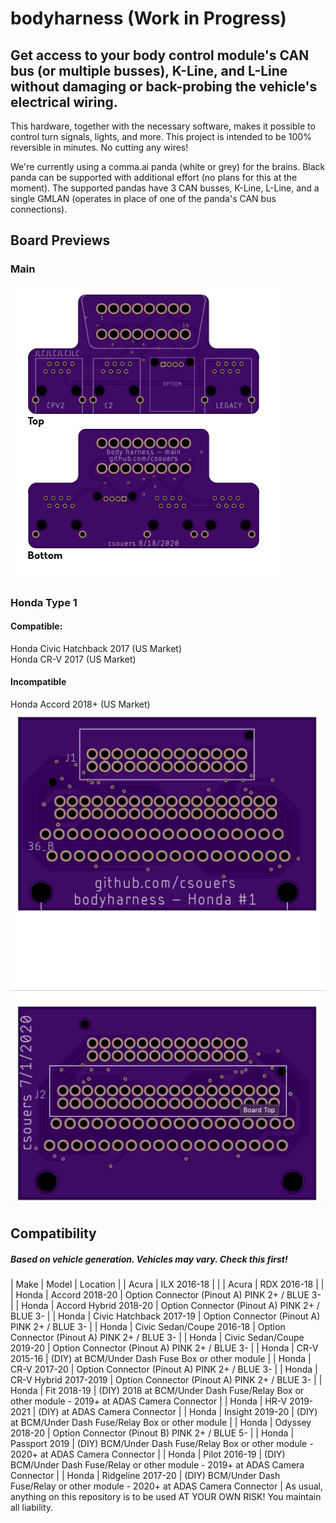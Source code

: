 
# bodyharness (Work in Progress)

## Get access to your body control module's CAN bus (or multiple busses), K-Line, and L-Line without damaging or back-probing the vehicle's electrical wiring.

This hardware, together with the necessary software, makes it possible to control turn signals, lights, and more. This project is intended to be 100% reversible in minutes. No cutting any wires!

We're currently using a comma.ai panda (white or grey) for the brains. Black panda can be supported with additional effort (no plans for this at the moment). The supported pandas have 3 CAN busses, K-Line, L-Line, and a single GMLAN (operates in place of one of the panda's CAN bus connections).

## Board Previews
### Main
![image info](./mainboard/main.png)
### Honda Type 1
#### Compatible:
Honda Civic Hatchback 2017 (US Market)<br>
Honda CR-V 2017 (US Market)<br>
#### Incompatible
Honda Accord 2018+ (US Market)<br>
![image info](./honda/type1/honda_type1.png)

## Compatibility
##### Based on vehicle generation. Vehicles may vary. Check this first!
| Make | Model | Location |
| Acura     | ILX 2016-18                   | |
| Acura     | RDX 2016-18                   | |
| Honda     | Accord 2018-20                | Option Connector (Pinout A) PINK 2+ / BLUE 3- |
| Honda     | Accord Hybrid 2018-20         | Option Connector (Pinout A) PINK 2+ / BLUE 3- |
| Honda     | Civic Hatchback 2017-19       | Option Connector (Pinout A) PINK 2+ / BLUE 3- |
| Honda     | Civic Sedan/Coupe 2016-18     | Option Connector (Pinout A) PINK 2+ / BLUE 3- |
| Honda     | Civic Sedan/Coupe 2019-20     | Option Connector (Pinout A) PINK 2+ / BLUE 3- |
| Honda     | CR-V 2015-16                  | (DIY) at BCM/Under Dash Fuse Box or other module |
| Honda     | CR-V 2017-20                  | Option Connector (Pinout A) PINK 2+ / BLUE 3- |
| Honda     | CR-V Hybrid 2017-2019         | Option Connector (Pinout A) PINK 2+ / BLUE 3- |
| Honda     | Fit 2018-19                   | (DIY) 2018 at BCM/Under Dash Fuse/Relay Box or other module - 2019+ at ADAS Camera Connector |
| Honda     | HR-V 2019-2021                | (DIY) at ADAS Camera Connector |
| Honda     | Insight 2019-20               | (DIY) at BCM/Under Dash Fuse/Relay Box or other module |
| Honda     | Odyssey 2018-20               | Option Connector (Pinout B) PINK 2+ / BLUE 5- |
| Honda     | Passport 2019                 | (DIY) BCM/Under Dash Fuse/Relay Box or other module - 2020+ at ADAS Camera Connector |
| Honda     | Pilot 2016-19                 | (DIY) BCM/Under Dash Fuse/Relay or other module - 2019+ at ADAS Camera Connector |
| Honda     | Ridgeline 2017-20             | (DIY) BCM/Under Dash Fuse/Relay or other module - 2020+ at ADAS Camera Connector |
As usual, anything on this repository is to be used AT YOUR OWN RISK! You maintain all liability.
<!--stackedit_data:
eyJoaXN0b3J5IjpbNjIwNjc1NzMxLDgyMjY0NDc5MSwtOTU2Mz
AyMDc2LC0xMDg2MzY3MTAyLDE0NjA5NjQ2NzEsMTY3MjQwOTA2
MiwtMTg0Mzc5NDI1MCwtMjE1MTMzNjExLC0xMTAyODA0NjI3LD
E1MzI0MzQyOTZdfQ==
-->